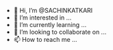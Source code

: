 - 👋 Hi, I’m @SACHINKATKARI
- 👀 I’m interested in ...
- 🌱 I’m currently learning ...
- 💞️ I’m looking to collaborate on ...
- 📫 How to reach me ...

<!---
SACHINKATKARI/SACHINKATKARI is a ✨ special ✨ repository because its `README.md` (this file) appears on your GitHub profile.
You can click the Preview link to take a look at your changes.
--->
